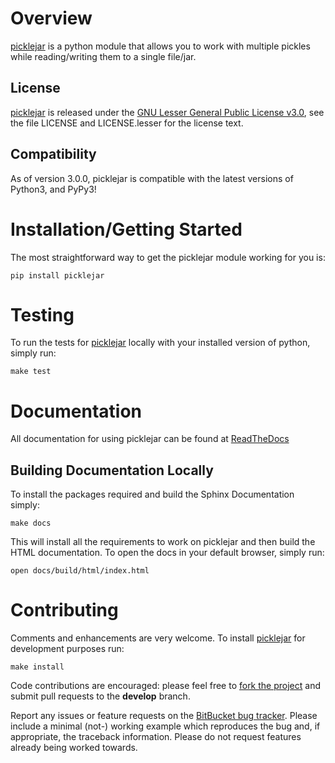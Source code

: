 # Overview
[picklejar] is a python module that allows you to work with multiple pickles while reading/writing them to a single 
file/jar.

## License
[picklejar] is released under the [GNU Lesser General Public License v3.0], see the file LICENSE and LICENSE.lesser 
for the license text.

## Compatibility
As of version 3.0.0, picklejar is compatible with the latest versions of Python3, and PyPy3!

# Installation/Getting Started
The most straightforward way to get the picklejar module working for you is:
```commandline
pip install picklejar
```

# Testing
To run the tests for [picklejar] locally with your installed version of python, simply run:
```commandline
make test
```

# Documentation
All documentation for using picklejar can be found at [ReadTheDocs](http://picklejar.readthedocs.io/)

## Building Documentation Locally
To install the packages required and build the Sphinx Documentation simply:
```commandline
make docs
```

This will install all the requirements to work on picklejar and then build the HTML documentation.
To open the docs in your default browser, simply run:
```commandline
open docs/build/html/index.html
```

# Contributing
Comments and enhancements are very welcome. To install [picklejar] for development purposes run:
```commandline
make install
```

Code contributions are encouraged: please feel free to [fork the
project](https://bitbucket.org/isaiah1112/picklejar) and submit pull requests to the **develop** branch.

Report any issues or feature requests on the [BitBucket bug
tracker](https://bitbucket.org/isaiah1112/picklejar/issues?status=new&status=open). Please include a minimal (not-) 
working example which reproduces the bug and, if appropriate, the traceback information.  Please do not request features 
already being worked towards.

[GNU Lesser General Public License v3.0]: http://choosealicense.com/licenses/lgpl-3.0/ "LGPL v3"

[picklejar]: https://bitbucket.org/isaiah1112/picklejar "picklejar Module"
